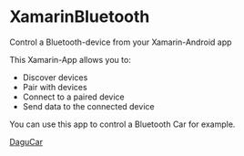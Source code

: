# XamarinBluetooth
Control a Bluetooth-device from your Xamarin-Android app

This Xamarin-App allows you to:
- Discover devices
- Pair with devices
- Connect to a paired device
- Send data to the connected device

You can use this app to control a Bluetooth Car for example.

[DaguCar](https://dutch.alibaba.com/product-detail/i-racer-2-wheel-bluetooth-control-mobile-car-chassis-596222354.html)
